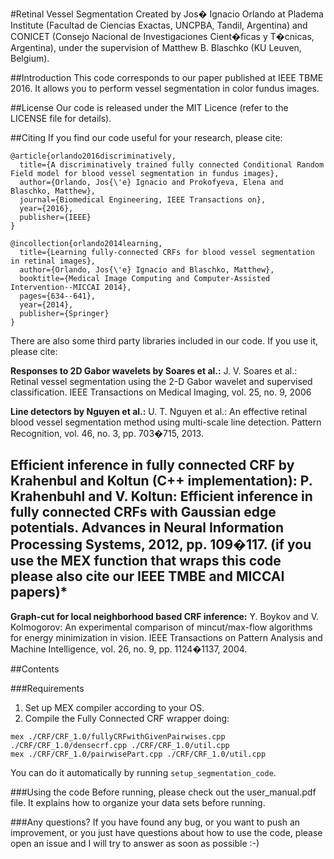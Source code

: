 #Retinal Vessel Segmentation
Created by Jos� Ignacio Orlando at Pladema Institute (Facultad de Ciencias Exactas, UNCPBA, Tandil, Argentina) and CONICET (Consejo Nacional de Investigaciones Cient�ficas y T�cnicas, Argentina), under the supervision of Matthew B. Blaschko (KU Leuven, Belgium).

##Introduction
This code corresponds to our paper published at IEEE TBME 2016. It allows you to perform vessel segmentation in color fundus images.

##License
Our code is released under the MIT Licence (refer to the LICENSE file for details).

##Citing
If you find our code useful for your research, please cite:

```
@article{orlando2016discriminatively,
  title={A discriminatively trained fully connected Conditional Random Field model for blood vessel segmentation in fundus images},
  author={Orlando, Jos{\'e} Ignacio and Prokofyeva, Elena and Blaschko, Matthew},
  journal={Biomedical Engineering, IEEE Transactions on},
  year={2016},
  publisher={IEEE}
}
```
```
@incollection{orlando2014learning,
  title={Learning fully-connected CRFs for blood vessel segmentation in retinal images},
  author={Orlando, Jos{\'e} Ignacio and Blaschko, Matthew},
  booktitle={Medical Image Computing and Computer-Assisted Intervention--MICCAI 2014},
  pages={634--641},
  year={2014},
  publisher={Springer}
}
```

There are also some third party libraries included in our code. If you use it, please cite:

**Responses to 2D Gabor wavelets by Soares et al.:** J. V. Soares et al.: Retinal vessel segmentation using the 2-D Gabor wavelet and supervised classification. IEEE Transactions on Medical Imaging, vol. 25, no. 9, 2006

**Line detectors by Nguyen et al.:** U. T. Nguyen et al.: An effective retinal blood vessel segmentation method using multi-scale line detection. Pattern Recognition, vol. 46, no. 3, pp. 703�715, 2013.

**Efficient inference in fully connected CRF by Krahenbul and Koltun (C++ implementation)**: P. Krahenbuhl and V. Koltun: Efficient inference in fully connected CRFs with Gaussian edge potentials. Advances in Neural Information Processing Systems, 2012, pp. 109�117. (if you use the MEX function that wraps this code please also cite our IEEE TMBE and MICCAI papers)*
----------------------------
**Graph-cut for local neighborhood based CRF inference:** Y. Boykov and V. Kolmogorov: An experimental comparison of mincut/max-flow algorithms for energy minimization in vision. IEEE Transactions on Pattern Analysis and Machine Intelligence, vol. 26, no. 9, pp. 1124�1137, 2004.



##Contents

###Requirements
1. Set up MEX compiler according to your OS.
2. Compile the Fully Connected CRF wrapper doing:
```
mex ./CRF/CRF_1.0/fullyCRFwithGivenPairwises.cpp ./CRF/CRF_1.0/densecrf.cpp ./CRF/CRF_1.0/util.cpp
mex ./CRF/CRF_1.0/pairwisePart.cpp ./CRF/CRF_1.0/util.cpp
```
You can do it automatically by running ```setup_segmentation_code```.

###Using the code
Before running, please check out the user_manual.pdf file. It explains how to organize your data sets before running.

###Any questions?
If you have found any bug, or you want to push an improvement, or you just have questions about how to use the code, please open an issue and I will try to answer as soon as possible :-)
